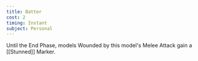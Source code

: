 ```yaml
---
title: Batter
cost: 2
timing: Instant
subject: Personal
---
```

Until the End Phase, models Wounded by this model's Melee Attack gain a [[Stunned]] Marker.